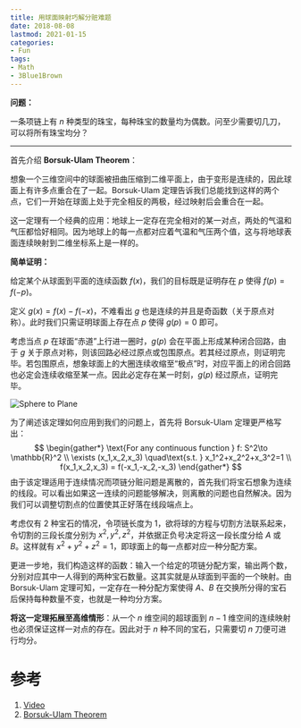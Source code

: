 ```yaml
---
title: 用球面映射巧解分赃难题
date: 2018-08-08
lastmod: 2021-01-15
categories:
- Fun
tags:
- Math
- 3Blue1Brown
---
```


**问题：**

一条项链上有 $n$ 种类型的珠宝，每种珠宝的数量均为偶数。问至少需要切几刀，可以将所有珠宝均分？

<!-- more -->

------

首先介绍 **Borsuk-Ulam Theorem**：

想象一个三维空间中的球面被扭曲压缩到二维平面上，由于变形是连续的，因此球面上有许多点重合在了一起。Borsuk-Ulam 定理告诉我们总能找到这样的两个点，它们一开始在球面上处于完全相反的两极，经过映射后会重合在一起。

这一定理有一个经典的应用：地球上一定存在完全相对的某一对点，两处的气温和气压都恰好相同。因为地球上的每一点都对应着气温和气压两个值，这与将地球表面连续映射到二维坐标系上是一样的。

**简单证明：**

给定某个从球面到平面的连续函数 $f(x)$，我们的目标既是证明存在 $p$ 使得 $f(p) = f(-p)$。

定义 $g(x) = f(x) - f(-x)$，不难看出 $g$ 也是连续的并且是奇函数（关于原点对称）。此时我们只需证明球面上存在点 $p$ 使得 $g(p) = 0$ 即可。

考虑当点 $p$ 在球面“赤道”上行进一圈时，$g(p)$ 会在平面上形成某种闭合回路，由于 $g$ 关于原点对称，则该回路必经过原点或包围原点。若其经过原点，则证明完毕。若包围原点，想象球面上的大圈连续收缩至“极点”时，对应平面上的闭合回路也必定会连续收缩至某一点。因此必定存在某一时刻，$g(p)$ 经过原点，证明完毕。

![Sphere to Plane](https://i.imgur.com/mdQsg8K.png)

为了阐述该定理如何应用到我们的问题上，首先将 Borsuk-Ulam 定理更严格写出：
$$
\begin{gather*}
\text{For any continuous function } f: S^2\to \mathbb{R}^2 \\
\exists (x_1,x_2,x_3) \quad\text{s.t. } x_1^2+x_2^2+x_3^2=1 \\
f(x_1,x_2,x_3) = f(-x_1,-x_2,-x_3)
\end{gather*}
$$
由于该定理适用于连续情况而项链分赃问题是离散的，首先我们将宝石想象为连续的线段。可以看出如果这一连续的问题能够解决，则离散的问题也自然解决。因为我们可以调整切割点的位置使其正好落在线段端点上。

考虑仅有 $2$ 种宝石的情况，令项链长度为 $1$，欲将球的方程与切割方法联系起来，令切割的三段长度分别为 $x^2, y^2, z^2$，并依据正负号决定将这一段长度分给 $A$ 或 $B$。这样就有 $x^2+y^2+z^2=1$，即球面上的每一点都对应一种分配方案。

更进一步地，我们构造这样的函数：输入一个给定的项链分配方案，输出两个数，分别对应其中一人得到的两种宝石数量。这其实就是从球面到平面的一个映射。由 Borsuk-Ulam 定理可知，一定存在一种分配方案使得 $A、B$ 在交换所分得的宝石后保持每种数量不变，也就是一种均分方案。

**将这一定理拓展至高维情形**：从一个 $n$ 维空间的超球面到 $n-1$ 维空间的连续映射也必须保证这样一对点的存在。因此对于 $n$ 种不同的宝石，只需要切 $n$ 刀便可进行均分。

# 参考

1. [Video](https://www.bilibili.com/video/av40207239)
2. [Borsuk-Ulam Theorem](https://en.wikipedia.org/wiki/Borsuk%E2%80%93Ulam_theorem)
